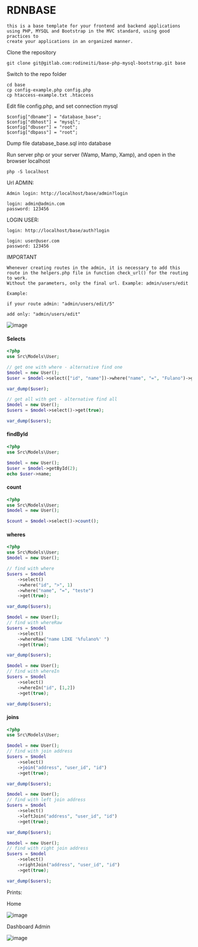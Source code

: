 # RDNBASE

    this is a base template for your frontend and backend applications using PHP, MYSQL and Bootstrap in the MVC standard, using good practices to 
    create your applications in an organized manner.

Clone the repository

    git clone git@gitlab.com:rodineiti/base-php-mysql-bootstrap.git base

Switch to the repo folder

    cd base
    cp config-example.php config.php
    cp htaccess-example.txt .htaccess
    
Edit file config.php, and set connection mysql

    $config["dbname"] = "database_base";
    $config["dbhost"] = "mysql";
    $config["dbuser"] = "root";
    $config["dbpass"] = "root";
    
Dump file database_base.sql into database

Run server php or your server (Wamp, Mamp, Xamp), and open in the browser localhost
  
    php -S localhost

Url ADMIN:

    Admin login: http://localhost/base/admin?login

    login: admin@admin.com
    password: 123456
    
LOGIN USER:

    login: http://localhost/base/auth?login

    login: user@user.com
    password: 123456
    
    
IMPORTANT

    Whenever creating routes in the admin, it is necessary to add this route in the helpers.php file in function check_url() for the routing to work.
    Without the parameters, only the final url. Example: admin/users/edit
    
    Example: 
    
    if your route admin: "admin/users/edit/5"
       
    add only: "admin/users/edit"

![image](https://user-images.githubusercontent.com/25492122/90270781-25f81300-de31-11ea-9514-2b10ebe3b9e4.png)


#### Selects
```php
<?php
use Src\Models\User;

// get one with where - alternative find one
$model = new User();
$user = $model->select(["id", "name"])->where("name", "=", "Fulano")->get();

var_dump($user);

// get all with get - alternative find all
$model = new User();
$users = $model->select()->get(true);

var_dump($users);
```

#### findById

```php
<?php
use Src\Models\User;

$model = new User();
$user = $model->getById(2);
echo $user->name;
```

#### count

```php
<?php
use Src\Models\User;
$model = new User();

$count = $model->select()->count();
```

#### wheres
```php
<?php
use Src\Models\User;
$model = new User();

// find with where
$users = $model
    ->select()
    ->where("id", ">", 1)
    ->where("name", "=", "teste")
    ->get(true);

var_dump($users);

$model = new User();
// find with whereRaw
$users = $model
    ->select()
    ->whereRaw("name LIKE '%fulano%' ")
    ->get(true);

var_dump($users);

$model = new User();
// find with whereIn
$users = $model
    ->select()
    ->whereIn("id", [1,2])
    ->get(true);

var_dump($users);
```

#### joins
```php
<?php
use Src\Models\User;

$model = new User();
// find with join address
$users = $model
    ->select()
    ->join("address", "user_id", "id")
    ->get(true);

var_dump($users);

$model = new User();
// find with left join address
$users = $model
    ->select()
    ->leftJoin("address", "user_id", "id")
    ->get(true);

var_dump($users);

$model = new User();
// find with right join address
$users = $model
    ->select()
    ->rightJoin("address", "user_id", "id")
    ->get(true);

var_dump($users);
```



Prints:

Home

![image](https://user-images.githubusercontent.com/25492122/90269331-d9133d00-de2e-11ea-92bf-24ecf89ca0ef.png)


Dashboard Admin

![image](https://user-images.githubusercontent.com/25492122/90269436-0102a080-de2f-11ea-8c66-e5a12d8ca9fa.png)